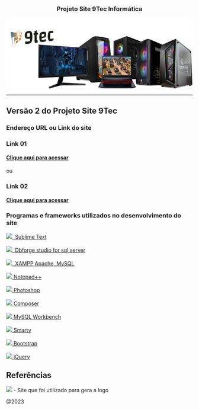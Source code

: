 <div align="center">
 <h3>Projeto Site 9Tec Informática</h3>

<img src="banner.jpg" width="800px"/>
</div>

<hr/>

## Versão 2 do Projeto Site 9Tec


<h3> Endereço URL ou Link do site </h3>

<h3> Link 01 </h3>
<h4><a href="https://9tec.caiorodriguesportfolios02.com.br">Clique aqui para acessar</a></h4>

ou

<h3>Link 02 </h3>
<h4><a href="http://projeto9tecinformatica.epizy.com/">Clique aqui para acessar</a></h4>

 

### Programas e frameworks utilizados no desenvolvimento do site

<a href="https://www.sublimetext.com/"><img src="https://encrypted-tbn0.gstatic.com/images?q=tbn:ANd9GcQ8c6pwZVhVIQAGSQuFEfTd9z_02njDpEKvDXwuTNrQ67tHVPXgAXmZOtsiicNljuML4kM&usqp=CAU" style="display:inline"  width="60px">&nbsp; Sublime Text</a>
<br/><br/>
<a href="https://www.devart.com/dbforge/sql/studio/"><img src="https://encrypted-tbn0.gstatic.com/images?q=tbn:ANd9GcTDCuWn5BhpwH6v8SYAi9Qxdmc9HXYX5oZ_O6nzljJIYHmoI5tDCZBtLyJE_6YTzJgnq50&usqp=CAU" width="60px">&nbsp; Dbforge studio for sql server</a>
<br/><br/>
<a href="https://www.apachefriends.org/pt_br/index.html"><img src="https://upload.wikimedia.org/wikipedia/en/thumb/7/78/XAMPP_logo.svg/1200px-XAMPP_logo.svg.png" width="60px">&nbsp; XAMPP,Apache, MySQL</a>
<br/><br/>
<a href="https://notepad-plus-plus.org/downloads/"><img src="https://img.utdstc.com/icon/f89/6ae/f896aebe4551c1998fc00e2818180432803a952a418e30f2b21b647fde3cf836:200" width="60px">&nbsp;Notepad++</a>
<br/><br/>
<a href="https://www.adobe.com/br/products/photoshop.html"><img src="https://encrypted-tbn0.gstatic.com/images?q=tbn:ANd9GcSdt6J8Ct_fGtRJLWFiRRwJ6b7JghBNjbV5BQ&usqp=CAU" width="60px">&nbsp;Photoshop</a>
<br/><br/>
<a href="https://getcomposer.org"><img src="http://magenteiro.com/blog/wp-content/uploads/2017/07/Logo-composer-transparent.png" width="60px">&nbsp;Composer</a>
<br/><br/>
<a href="https://www.mysql.com/products/workbench/"><img src="https://pbs.twimg.com/profile_images/621577553376100352/lvR3kClO_400x400.png" width="60px">&nbsp;MySQL Workbench</a>
<br/><br/>
<a href="https://www.smarty.net/download"><img src="https://encrypted-tbn0.gstatic.com/images?q=tbn:ANd9GcQNnq552MaMZjtkoiPV5F2Avfdu7Xvmi9ccqVvvg414rB02NyPJSu3k50ge5K-DyrDVQzM&usqp=CAU" width="65px">&nbsp;Smarty</a>
<br/><br/>
<a href="https://getbootstrap.com/"><img src="https://encrypted-tbn0.gstatic.com/images?q=tbn:ANd9GcSfA9saZjv6q5LESFvG0kFqCWKyDY8GSwcY9TDkTFkTay-zXp30U2ydvFQoEYBMeh2mg4c&usqp=CAU" width="60px">&nbsp;Bootstrap</a>
<br/><br/>
<a href="https://jquery.com/"><img src="https://encrypted-tbn0.gstatic.com/images?q=tbn:ANd9GcRKICs179exfPrYfYKZEDzZvd6Q03pj-MCn5e1X_WOEb3qjCygIrMtvCclYQMhQBeGGWWk&usqp=CAU" width="60px">&nbsp;jQuery</a>

## Referências
<a href="https://www.namecheap.com/"><img src="https://cwstatic.nyc3.digitaloceanspaces.com/2317/namecheap-rektangul%C3%A4r-1.png?v=1611220073" width="200px"></a> - Site que foi utilizado para gera a logo

@2023
